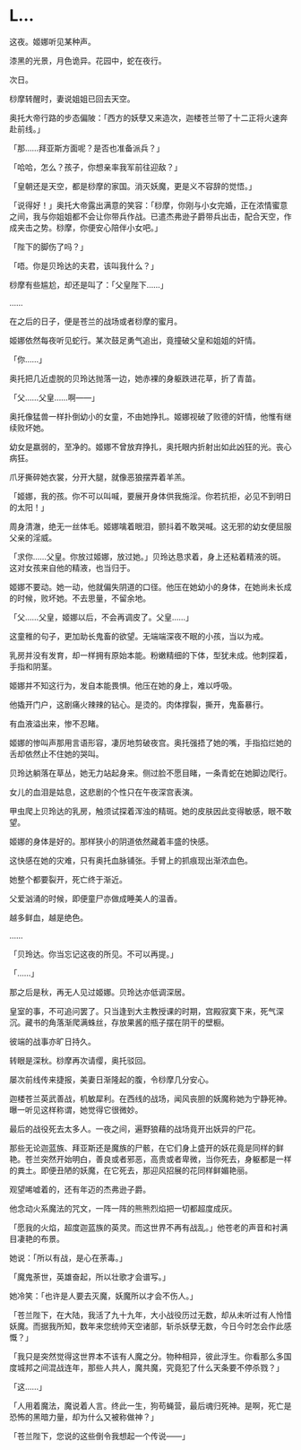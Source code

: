 # L…

这夜。姬娜听见某种声。

漆黑的光景，月色诡异。花园中，蛇在夜行。

次日。

桫摩转醒时，妻说姐姐已回去天空。

奥托大帝行路的步态偏陂：「西方的妖孽又来造次，迦楼苍兰带了十二正将火速奔赴前线。」

「那……拜亚斯方面呢？是否也准备派兵？」

「哈哈，怎么？孩子，你想亲率我军前往迎敌？」

「皇朝还是天空，都是桫摩的家国。消灭妖魔，更是义不容辞的觉悟。」

「说得好！」奥托大帝露出满意的笑容：「桫摩，你刚与小女完婚，正在浓情蜜意之间，我与你姐姐都不会让你带兵作战。已遣杰弗逊子爵带兵出击，配合天空，作成夹击之势。桫摩，你便安心陪伴小女吧。」

「陛下的脚伤了吗？」

「唔。你是贝玲达的夫君，该叫我什么？」

桫摩有些尴尬，却还是叫了：「父皇陛下……」

……

在之后的日子，便是苍兰的战场或者桫摩的蜜月。

姬娜依然每夜听见蛇行。某次鼓足勇气追出，竟撞破父皇和姐姐的奸情。

「你……」

奥托把几近虚脱的贝玲达抛落一边，她赤裸的身躯跌进花草，折了青苗。

「父……父皇……啊——」

奥托像猛兽一样扑倒幼小的女童，不由她挣扎。姬娜视破了败德的奸情，他惟有继续败坏她。

幼女是嬴弱的，至净的。姬娜不曾放弃挣扎，奥托眼内折射出如此凶狂的光。丧心病狂。

爪牙撕碎她衣裳，分开大腿，就像恶狼摆弄着羊羔。

「姬娜，我的孩。你不可以叫喊，要展开身体供我施淫。你若抗拒，必见不到明日的太阳！」

周身清澈，绝无一丝体毛。姬娜噙着眼泪，颤抖着不敢哭喊。这无邪的幼女便屈服父亲的淫威。

「求你……父皇。你放过姬娜，放过她。」贝玲达恳求着，身上还粘着精液的斑。这对女孩来自他的精液，也当归于。

姬娜不要动。她一动，他就偏失阴道的口径。他压在她幼小的身体，在她尚未长成的时候，败坏她。不去思量，不留余地。

「父……父皇，姬娜以后，不会再调皮了。父皇……」

这童稚的句子，更加助长鬼畜的欲望。无端端深夜不眠的小孩，当以为戒。

乳房并没有发育，却一样拥有原始本能。粉嫩精细的下体，型犹未成。他刺探着，手指和阴茎。

姬娜并不知这行为，发自本能畏惧。他压在她的身上，难以呼吸。

他撬开门户，这剧痛火辣辣的钻心。是烫的。肉体撑裂，撕开，鬼畜暴行。

有血液溢出来，惨不忍睹。

姬娜的惨叫声那用言语形容，凄厉地剪破夜宫。奥托强捂了她的嘴，手指掐烂她的舌却依然止不住她的哭叫。

贝玲达躺落在草丛，她无力站起身来。侧过脸不愿目睹，一条青蛇在她脚边爬行。

女儿的血泪是姑息，这悲剧的个性只在午夜深宫表演。

甲虫爬上贝玲达的乳房，触须试探着浑浊的精斑。她的皮肤因此变得敏感，眼不敢望。

姬娜的身体是好的。那样狭小的阴道依然藏着丰盛的快感。

这快感在她的灾难，只有奥托血脉铺张。手臂上的抓痕现出渐浓血色。

她整个都要裂开，死亡终于渐近。

父爱汹涌的时候，即便童尸亦做成睡美人的温香。

越多鲜血，越是绝色。

……

「贝玲达。你当忘记这夜的所见。不可以再提。」

「……」

那之后是秋，再无人见过姬娜。贝玲达亦低调深居。

皇室的事，不可追问罢了。只当逢到大主教授课的时期，宫殿寂寞下来，死气深沉。藏书的角落渐爬满蛛丝，存放果酱的瓶子摆在阴干的壁橱。

彼端的战事亦旷日持久。

转眼是深秋。桫摩再次请缨，奥托驳回。

屡次前线传来捷报，美妻日渐隆起的腹，令桫摩几分安心。

迦楼苍兰英武善战，机敏犀利。在西线的战场，闻风丧胆的妖魔称她为宁静死神。曝一听见这样称谓，她觉得它很微妙。

最后的战役死去太多人。一夜之间，遍野狼藉的战场竟开出妖异的尸花。

那些无论迦蓝族、拜亚斯还是魔族的尸骸，在它们身上盛开的妖花竟是同样的鲜艳。苍兰突然开始明白，善良或者邪恶，高贵或者卑微，当你死去，身躯都是一样的粪土。即便丑陋的妖魔，在它死去，那迎风招展的花同样鲜媚艳丽。

观望唏嘘着的，还有年迈的杰弗逊子爵。

他念动火系魔法的咒文，一阵一阵的熊熊烈焰把一切都超度成灰。

「愿我的火焰，超度迦蓝族的英灵。而这世界不再有战乱。」他苍老的声音和衬满目凄艳的布景。

她说：「所以有战，是心在荼毒。」

「魔鬼荼世，英雄奋起，所以壮歌才会谱写。」

她冷笑：「也许是人要去灭魔，妖魔所以才会不伤人。」

「苍兰陛下，在大陆，我活了九十九年，大小战役历过无数，却从未听过有人怜惜妖魔。而据我所知，数年来您统帅天空诸部，斩杀妖孽无数，今日今时怎会作此感慨？」

「我只是突然觉得这世界本不该有人魔之分。物种相异，彼此浮生。你看那么多国度城邦之间混战连年，那些人共人，魔共魔，究竟犯了什么天条要不停杀戮？」

「这……」

「人用着魔法，魔说着人言。终此一生，狗苟蝇营，最后魂归死神。是啊，死亡是恐怖的黑暗力量，却为什么又被称做神？」

「苍兰陛下，您说的这些倒令我想起一个传说——」

